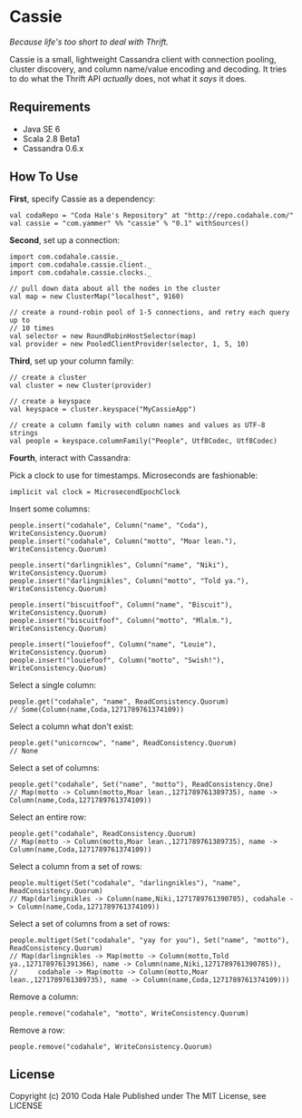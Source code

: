 Cassie
======

*Because life's too short to deal with Thrift.*

Cassie is a small, lightweight Cassandra client with connection pooling, cluster
discovery, and column name/value encoding and decoding. It tries to do what the
Thrift API *actually* does, not what it *says* it does.


Requirements
------------

* Java SE 6
* Scala 2.8 Beta1
* Cassandra 0.6.x


How To Use
----------

**First**, specify Cassie as a dependency:

    val codaRepo = "Coda Hale's Repository" at "http://repo.codahale.com/"
    val cassie = "com.yammer" %% "cassie" % "0.1" withSources()

**Second**, set up a connection:
    
    import com.codahale.cassie._
    import com.codahale.cassie.client._
    import com.codahale.cassie.clocks._
    
    // pull down data about all the nodes in the cluster
    val map = new ClusterMap("localhost", 9160)
    
    // create a round-robin pool of 1-5 connections, and retry each query up to
    // 10 times
    val selector = new RoundRobinHostSelector(map)
    val provider = new PooledClientProvider(selector, 1, 5, 10)

**Third**, set up your column family:
    
    // create a cluster
    val cluster = new Cluster(provider)

    // create a keyspace
    val keyspace = cluster.keyspace("MyCassieApp")

    // create a column family with column names and values as UTF-8 strings
    val people = keyspace.columnFamily("People", Utf8Codec, Utf8Codec)
    
**Fourth**, interact with Cassandra:

Pick a clock to use for timestamps. Microseconds are fashionable:
    
    implicit val clock = MicrosecondEpochClock

Insert some columns:
    
    people.insert("codahale", Column("name", "Coda"), WriteConsistency.Quorum)
    people.insert("codahale", Column("motto", "Moar lean."), WriteConsistency.Quorum)

    people.insert("darlingnikles", Column("name", "Niki"), WriteConsistency.Quorum)
    people.insert("darlingnikles", Column("motto", "Told ya."), WriteConsistency.Quorum)

    people.insert("biscuitfoof", Column("name", "Biscuit"), WriteConsistency.Quorum)
    people.insert("biscuitfoof", Column("motto", "Mlalm."), WriteConsistency.Quorum)

    people.insert("louiefoof", Column("name", "Louie"), WriteConsistency.Quorum)
    people.insert("louiefoof", Column("motto", "Swish!"), WriteConsistency.Quorum)
    
Select a single column:
    
    people.get("codahale", "name", ReadConsistency.Quorum)
    // Some(Column(name,Coda,1271789761374109))

Select a column what don't exist:
    
    people.get("unicorncow", "name", ReadConsistency.Quorum)
    // None

Select a set of columns:
    
    people.get("codahale", Set("name", "motto"), ReadConsistency.One)    
    // Map(motto -> Column(motto,Moar lean.,1271789761389735), name -> Column(name,Coda,1271789761374109))

Select an entire row:
    
    people.get("codahale", ReadConsistency.Quorum)
    // Map(motto -> Column(motto,Moar lean.,1271789761389735), name -> Column(name,Coda,1271789761374109))

Select a column from a set of rows:
    
    people.multiget(Set("codahale", "darlingnikles"), "name", ReadConsistency.Quorum)
    // Map(darlingnikles -> Column(name,Niki,1271789761390785), codahale -> Column(name,Coda,1271789761374109))

Select a set of columns from a set of rows:
    
    people.multiget(Set("codahale", "yay for you"), Set("name", "motto"), ReadConsistency.Quorum)
    // Map(darlingnikles -> Map(motto -> Column(motto,Told ya.,1271789761391366), name -> Column(name,Niki,1271789761390785)),
    //     codahale -> Map(motto -> Column(motto,Moar lean.,1271789761389735), name -> Column(name,Coda,1271789761374109)))

Remove a column:

    people.remove("codahale", "motto", WriteConsistency.Quorum)

Remove a row:
    
    people.remove("codahale", WriteConsistency.Quorum)


License
-------

Copyright (c) 2010 Coda Hale
Published under The MIT License, see LICENSE